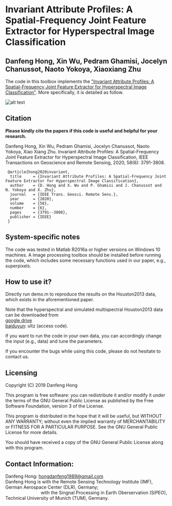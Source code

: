 # Invariant Attribute Profiles: A Spatial-Frequency Joint Feature Extractor for Hyperspectral Image Classification  

Danfeng Hong, Xin Wu, Pedram Ghamisi, Jocelyn Chanussot, Naoto Yokoya, Xiaoxiang Zhu
---------------------

The code in this toolbox implements the ["Invariant Attribute Profiles: A Spatial-Frequency Joint Feature Extractor for Hyperspectral Image Classification"](https://ieeexplore.ieee.org/document/8961105).
More specifically, it is detailed as follow.

![alt text](./FIFs.png)

Citation
---------------------

**Please kindly cite the papers if this code is useful and helpful for your research.**

Danfeng Hong, Xin Wu, Pedram Ghamisi, Jocelyn Chanussot, Naoto Yokoya, Xiao Xiang Zhu. Invariant Attribute Profiles: A Spatial-Frequency Joint Feature Extractor for Hyperspectral Image Classification, IEEE Transactions on Geoscience and Remote Sensing, 2020, 58(6): 3791-3808. 

     @article{hong2020invariant,
      title     = {Invariant Attribute Profiles: A Spatial-Frequency Joint Feature Extractor for Hyperspectral Image Classification},
      author    = {D. Hong and X. Wu and P. Ghamisi and J. Chanussot and N. Yokoya and X. Zhu},
      journal   = {IEEE Trans. Geosci. Remote Sens.},
      year      = {2020},
      volume    = {58},
      number    = {6},
      pages     = {3791--3808},
      publisher = {IEEE}
     }


System-specific notes
---------------------
The code was tested in Matlab R2016a or higher versions on Windows 10 machines.
A image processing toolbox should be installed before running the code, which includes some necessary functions used in our paper, e.g., superpixels.

How to use it?
---------------------

Directly run demo.m to reproduce the results on the Houston2013 data, which exists in the aforementioned paper.  

Note that the hyperspectral and simulated multispectral Houston2013 data can be downloaded from  
[google drive](https://drive.google.com/open?id=19wIpGS9xv9K_-rVktdu6GL1CAXmuk-JK)  
[baiduyun](https://pan.baidu.com/s/1_n-rYbzzGgCZRmDTOylCpg): ultz (access code).

If you want to run the code in your own data, you can accordingly change the input (e.g., data) and tune the parameters.

If you encounter the bugs while using this code, please do not hesitate to contact us.


Licensing
---------

Copyright (C) 2019 Danfeng Hong

This program is free software: you can redistribute it and/or modify it under the terms of the GNU General Public License as published by the Free Software Foundation, version 3 of the License.

This program is distributed in the hope that it will be useful, but WITHOUT ANY WARRANTY; without even the implied warranty of MERCHANTABILITY or FITNESS FOR A PARTICULAR PURPOSE. See the GNU General Public License for more details.

You should have received a copy of the GNU General Public License along with this program.

Contact Information:
--------------------

Danfeng Hong: hongdanfeng1989@gmail.com<br>
Danfeng Hong is with the Remote Sensing Technology Institute (IMF), German Aerospace Center (DLR), Germany; <br>
&nbsp; &nbsp; &nbsp; &nbsp; &nbsp; &nbsp; &nbsp; &nbsp; &nbsp; &nbsp; &nbsp; &nbsp; &nbsp; &nbsp; with the Singnal Processing in Earth Oberservation (SiPEO), Technical University of Munich (TUM), Germany. 
